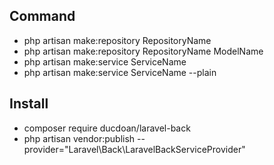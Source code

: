 ## Command

- php artisan make:repository RepositoryName
- php artisan make:repository RepositoryName ModelName
- php artisan make:service ServiceName
- php artisan make:service ServiceName --plain

## Install

- composer require ducdoan/laravel-back
- php artisan vendor:publish --provider="Laravel\Back\LaravelBackServiceProvider"
